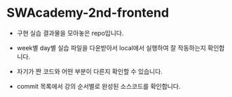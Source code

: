 # SWAcademy-2nd-frontend

- 구현 실습 결과물을 모아놓은 repo입니다.

- week별 day별 실습 파일을 다운받아서 local에서 실행하여 잘 작동하는지 확인합니다.

- 자기가 짠 코드와 어떤 부분이 다른지 확인할 수 있습니다.

- commit 목록에서 강의 순서별로 완성된 소스코드를 확인합니다.
